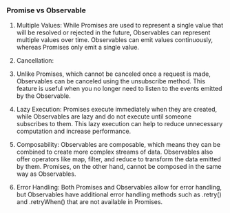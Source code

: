 ### Promise vs Observable
1. Multiple Values:
While Promises are used to represent a single value that will be resolved or rejected in the future, Observables can represent multiple values over time. Observables can emit values continuously, whereas Promises only emit a single value.

2. Cancellation:
3. Unlike Promises, which cannot be canceled once a request is made, Observables can be canceled using the unsubscribe method. This feature is useful when you no longer need to listen to the events emitted by the Observable.

3. Lazy Execution:
Promises execute immediately when they are created, while Observables are lazy and do not execute until someone subscribes to them. This lazy execution can help to reduce unnecessary computation and increase performance.

4. Composability:
Observables are composable, which means they can be combined to create more complex streams of data. Observables also offer operators like map, filter, and reduce to transform the data emitted by them. Promises, on the other hand, cannot be composed in the same way as Observables.

5. Error Handling: 
Both Promises and Observables allow for error handling, but Observables have additional error handling methods such as .retry() and .retryWhen() that are not available in Promises.
